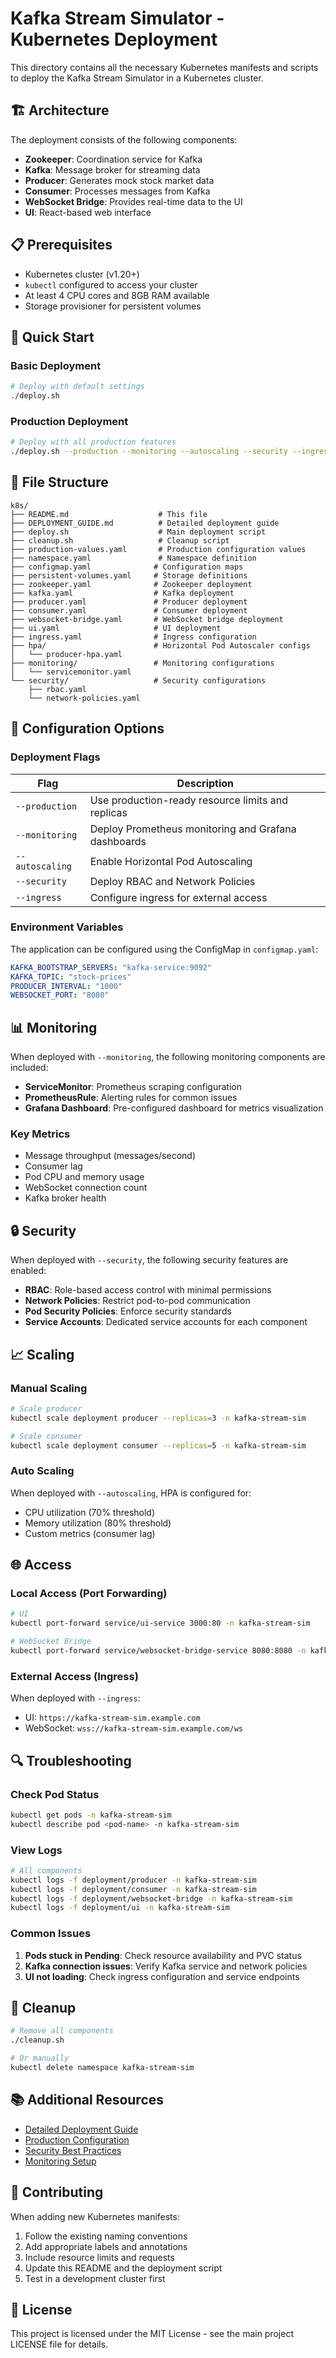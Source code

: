 # Kafka Stream Simulator - Kubernetes Deployment

This directory contains all the necessary Kubernetes manifests and scripts to deploy the Kafka Stream Simulator in a Kubernetes cluster.

## 🏗️ Architecture

The deployment consists of the following components:

- **Zookeeper**: Coordination service for Kafka
- **Kafka**: Message broker for streaming data
- **Producer**: Generates mock stock market data
- **Consumer**: Processes messages from Kafka
- **WebSocket Bridge**: Provides real-time data to the UI
- **UI**: React-based web interface

## 📋 Prerequisites

- Kubernetes cluster (v1.20+)
- `kubectl` configured to access your cluster
- At least 4 CPU cores and 8GB RAM available
- Storage provisioner for persistent volumes

## 🚀 Quick Start

### Basic Deployment
```bash
# Deploy with default settings
./deploy.sh
```

### Production Deployment
```bash
# Deploy with all production features
./deploy.sh --production --monitoring --autoscaling --security --ingress
```

## 📁 File Structure

```
k8s/
├── README.md                    # This file
├── DEPLOYMENT_GUIDE.md          # Detailed deployment guide
├── deploy.sh                    # Main deployment script
├── cleanup.sh                   # Cleanup script
├── production-values.yaml       # Production configuration values
├── namespace.yaml               # Namespace definition
├── configmap.yaml              # Configuration maps
├── persistent-volumes.yaml     # Storage definitions
├── zookeeper.yaml              # Zookeeper deployment
├── kafka.yaml                  # Kafka deployment
├── producer.yaml               # Producer deployment
├── consumer.yaml               # Consumer deployment
├── websocket-bridge.yaml       # WebSocket bridge deployment
├── ui.yaml                     # UI deployment
├── ingress.yaml                # Ingress configuration
├── hpa/                        # Horizontal Pod Autoscaler configs
│   └── producer-hpa.yaml
├── monitoring/                 # Monitoring configurations
│   └── servicemonitor.yaml
└── security/                   # Security configurations
    ├── rbac.yaml
    └── network-policies.yaml
```

## 🔧 Configuration Options

### Deployment Flags

| Flag | Description |
|------|-------------|
| `--production` | Use production-ready resource limits and replicas |
| `--monitoring` | Deploy Prometheus monitoring and Grafana dashboards |
| `--autoscaling` | Enable Horizontal Pod Autoscaling |
| `--security` | Deploy RBAC and Network Policies |
| `--ingress` | Configure ingress for external access |

### Environment Variables

The application can be configured using the ConfigMap in `configmap.yaml`:

```yaml
KAFKA_BOOTSTRAP_SERVERS: "kafka-service:9092"
KAFKA_TOPIC: "stock-prices"
PRODUCER_INTERVAL: "1000"
WEBSOCKET_PORT: "8080"
```

## 📊 Monitoring

When deployed with `--monitoring`, the following monitoring components are included:

- **ServiceMonitor**: Prometheus scraping configuration
- **PrometheusRule**: Alerting rules for common issues
- **Grafana Dashboard**: Pre-configured dashboard for metrics visualization

### Key Metrics

- Message throughput (messages/second)
- Consumer lag
- Pod CPU and memory usage
- WebSocket connection count
- Kafka broker health

## 🔒 Security

When deployed with `--security`, the following security features are enabled:

- **RBAC**: Role-based access control with minimal permissions
- **Network Policies**: Restrict pod-to-pod communication
- **Pod Security Policies**: Enforce security standards
- **Service Accounts**: Dedicated service accounts for each component

## 📈 Scaling

### Manual Scaling
```bash
# Scale producer
kubectl scale deployment producer --replicas=3 -n kafka-stream-sim

# Scale consumer
kubectl scale deployment consumer --replicas=5 -n kafka-stream-sim
```

### Auto Scaling
When deployed with `--autoscaling`, HPA is configured for:
- CPU utilization (70% threshold)
- Memory utilization (80% threshold)
- Custom metrics (consumer lag)

## 🌐 Access

### Local Access (Port Forwarding)
```bash
# UI
kubectl port-forward service/ui-service 3000:80 -n kafka-stream-sim

# WebSocket Bridge
kubectl port-forward service/websocket-bridge-service 8080:8080 -n kafka-stream-sim
```

### External Access (Ingress)
When deployed with `--ingress`:
- UI: `https://kafka-stream-sim.example.com`
- WebSocket: `wss://kafka-stream-sim.example.com/ws`

## 🔍 Troubleshooting

### Check Pod Status
```bash
kubectl get pods -n kafka-stream-sim
kubectl describe pod <pod-name> -n kafka-stream-sim
```

### View Logs
```bash
# All components
kubectl logs -f deployment/producer -n kafka-stream-sim
kubectl logs -f deployment/consumer -n kafka-stream-sim
kubectl logs -f deployment/websocket-bridge -n kafka-stream-sim
kubectl logs -f deployment/ui -n kafka-stream-sim
```

### Common Issues

1. **Pods stuck in Pending**: Check resource availability and PVC status
2. **Kafka connection issues**: Verify Kafka service and network policies
3. **UI not loading**: Check ingress configuration and service endpoints

## 🧹 Cleanup

```bash
# Remove all components
./cleanup.sh

# Or manually
kubectl delete namespace kafka-stream-sim
```

## 📚 Additional Resources

- [Detailed Deployment Guide](DEPLOYMENT_GUIDE.md)
- [Production Configuration](production-values.yaml)
- [Security Best Practices](security/)
- [Monitoring Setup](monitoring/)

## 🤝 Contributing

When adding new Kubernetes manifests:

1. Follow the existing naming conventions
2. Add appropriate labels and annotations
3. Include resource limits and requests
4. Update this README and the deployment script
5. Test in a development cluster first

## 📄 License

This project is licensed under the MIT License - see the main project LICENSE file for details.
